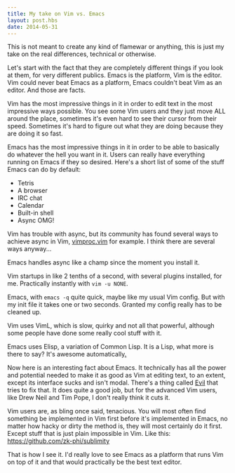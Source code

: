 ```yaml
---
title: My take on Vim vs. Emacs
layout: post.hbs
date: 2014-05-31
---
```


This is not meant to create any kind of flamewar or anything, this is just my
take on the real differences, technical or otherwise.

Let's start with the fact that they are completely different things if you look
at them, for very different publics.  Emacs is the platform, Vim is the editor.
Vim could never beat Emacs as a platform, Emacs couldn't beat Vim as an editor.
And those are facts.

Vim has the most impressive things in it in order to edit text in the most
impressive ways possible.  You see some Vim users and they just move ALL around
the place, sometimes it's even hard to see their cursor from their speed.
Sometimes it's hard to figure out what they are doing because they are doing it
so fast.

Emacs has the most impressive things in it in order to be able to basically do
whatever the hell you want in it.  Users can really have everything running on
Emacs if they so desired.  Here's a short list of some of the stuff Emacs can do
by default:

- Tetris
- A browser
- IRC chat
- Calendar
- Built-in shell
- Async OMG!

Vim has trouble with async, but its community has found several ways to achieve
async in Vim, [vimproc.vim][vimproc] for example.  I think there are several
ways anyway...

[vimproc]: https://github.com/Shougo/vimproc.vim

Emacs handles async like a champ since the moment you install it.

Vim startups in like 2 tenths of a second, with several plugins installed, for
me.  Practically instantly with `vim -u NONE`.

Emacs, with `emacs -q` quite quick, maybe like my usual Vim config.  But with my
init file it takes one or two seconds.  Granted my config really has to be
cleaned up.

Vim uses VimL, which is slow, quirky and not all that powerful, although some
people have done some really cool stuff with it.

Emacs uses Elisp, a variation of Common Lisp.  It is a Lisp, what more is there
to say?  It's awesome automatically[.][clojure]

[clojure]: http://clojure.org/

Now here is an interesting fact about Emacs.  It technically has all the power
and potential needed to make it as good as Vim at editing text, to an extent,
except its interface sucks and isn't modal.  There's a thing called [Evil][evil]
that tries to fix that.  It does quite a good job, but for the advanced Vim
users, like Drew Neil and Tim Pope, I don't really think it cuts it.

[evil]: http://www.emacswiki.org/emacs/Evil

Vim users are, as bling once said, tenacious.  You will most often find
something be implemented in Vim first before it's implemented in Emacs, no
matter how hacky or dirty the method is, they will most certainly do it first.
Except stuff that is just plain impossible in Vim. Like this:
<https://github.com/zk-phi/sublimity>

That is how I see it. I'd really love to see Emacs as a platform that runs Vim
on top of it and that would practically be the best text editor.

